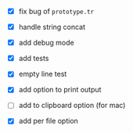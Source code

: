  - [x] fix bug of `prototype.tr`
 - [x] handle string concat
 - [x] add debug mode
 - [x] add tests
 - [x] empty line test
 - [x] add option to print output
 - [ ] add to clipboard option (for mac)
 - [x] add per file option


